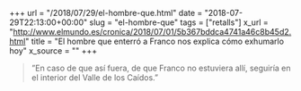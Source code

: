 +++
url = "/2018/07/29/el-hombre-que.html"
date = "2018-07-29T22:13:00+00:00"
slug = "el-hombre-que"
tags = ["retalls"]
x_url = "http://www.elmundo.es/cronica/2018/07/01/5b367bddca4741a46c8b45d2.html"
title = "El hombre que enterró a Franco nos explica cómo exhumarlo hoy"
x_source = ""
+++


> ”En caso de que así fuera, de que Franco no estuviera allí, seguiría en el interior del Valle de los Caídos.”

